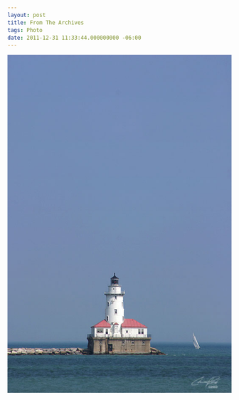 ```yaml
---
layout: post
title: From The Archives
tags: Photo
date: 2011-12-31 11:33:44.000000000 -06:00
---
```

<img src="/images/IMG_1811.jpg" alt="Lighthouse and Sailboat on Lake Michigan, Chicago, Illinois" />
